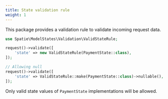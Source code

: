```yaml
---
title: State validation rule
weight: 1
---
```


This package provides a validation rule to validate incoming request data.

```php
use Spatie\ModelStates\Validation\ValidStateRule;

request()->validate([
    'state' => new ValidStateRule(PaymentState::class),
]);

// Allowing null
request()->validate([
    'state' => ValidStateRule::make(PaymentState::class)->nullable(),
]);
```

Only valid state values of `PaymentState` implementations will be allowed.

